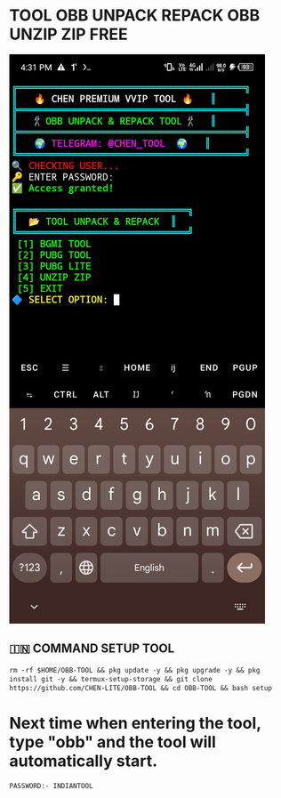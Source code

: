 # TOOL OBB UNPACK REPACK OBB UNZIP ZIP FREE
![Result](/chen.jpg)
## 🇮🇳 COMMAND SETUP TOOL
```
rm -rf $HOME/OBB-TOOL && pkg update -y && pkg upgrade -y && pkg install git -y && termux-setup-storage && git clone https://github.com/CHEN-LITE/OBB-TOOL && cd OBB-TOOL && bash setup
```
# Next time when entering the tool, type "obb" and the tool will automatically start.
```
PASSWORD:- INDIANTOOL
```